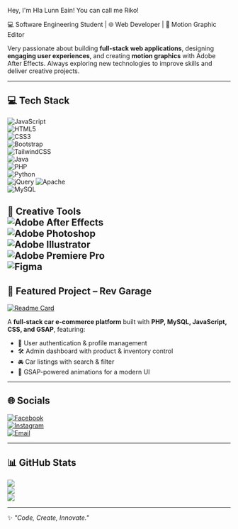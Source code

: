 Hey, I'm Hla Lunn Eain! You can call me Riko!

💻 Software Engineering Student | 🌐 Web Developer | 🎨 Motion Graphic Editor  

Very passionate about building **full-stack web applications**, designing **engaging user experiences**, and creating **motion graphics** with Adobe After Effects. Always exploring new technologies to improve skills and deliver creative projects.  

---

## 💻 Tech Stack
![JavaScript](https://img.shields.io/badge/JavaScript-%23323330.svg?logo=javascript&logoColor=%23F7DF1E)  
![HTML5](https://img.shields.io/badge/HTML5-%23E34F26.svg?logo=html5&logoColor=white)  
![CSS3](https://img.shields.io/badge/CSS3-%231572B6.svg?logo=css3&logoColor=white)  
![Bootstrap](https://img.shields.io/badge/Bootstrap-%23563D7C.svg?logo=bootstrap&logoColor=white)  
![TailwindCSS](https://img.shields.io/badge/Tailwind_CSS-%2338B2AC.svg?logo=tailwind-css&logoColor=white)  
![Java](https://img.shields.io/badge/Java-%23ED8B00.svg?logo=java&logoColor=white)  
![PHP](https://img.shields.io/badge/PHP-%23777BB4.svg?logo=php&logoColor=white)  
![Python](https://img.shields.io/badge/Python-3670A0?logo=python&logoColor=ffdd54)  
![jQuery](https://img.shields.io/badge/jQuery-%230769AD.svg?logo=jquery&logoColor=white) 
![Apache](https://img.shields.io/badge/Apache-D22128?logo=apache&logoColor=white)   
![MySQL](https://img.shields.io/badge/MySQL-%2300f.svg?logo=mysql&logoColor=white)  

🎨 **Creative Tools**  
![Adobe After Effects](https://img.shields.io/badge/Adobe%20After%20Effects-9999FF.svg?logo=Adobe%20After%20Effects&logoColor=white)  
![Adobe Photoshop](https://img.shields.io/badge/Adobe%20Photoshop-%2331A8FF.svg?logo=Adobe%20Photoshop&logoColor=white)  
![Adobe Illustrator](https://img.shields.io/badge/Adobe%20Illustrator-%23FF9A00.svg?logo=adobeillustrator&logoColor=white)  
![Adobe Premiere Pro](https://img.shields.io/badge/Adobe%20Premiere%20Pro-9999FF.svg?logo=Adobe%20Premiere%20Pro&logoColor=white)  
![Figma](https://img.shields.io/badge/Figma-%23F24E1E.svg?logo=figma&logoColor=white)  
---

## 🚗 Featured Project – Rev Garage
[![Readme Card](https://github-readme-stats.vercel.app/api/pin/?username=rikquo&repo=Car-Ecommerce&theme=tokyonight)](https://github.com/rikquo/Car-Ecommerce)

A **full-stack car e-commerce platform** built with **PHP, MySQL, JavaScript, CSS, and GSAP**, featuring:  
- 🔑 User authentication & profile management  
- 🛠️ Admin dashboard with product & inventory control  
- 🚘 Car listings with search & filter  
- 🎨 GSAP-powered animations for a modern UI  

---

## 🌐 Socials
[![Facebook](https://img.shields.io/badge/Facebook-%231877F2.svg?logo=Facebook&logoColor=white)](https://facebook.com/clarity.jamecj)  
[![Instagram](https://img.shields.io/badge/Instagram-%23E4405F.svg?logo=Instagram&logoColor=white)](https://instagram.com/r1kouz)  
[![Email](https://img.shields.io/badge/Email-D14836?logo=gmail&logoColor=white)](mailto:hlalunn91@gmail.com)  

---

## 📊 GitHub Stats
![](https://github-readme-stats.vercel.app/api/top-langs/?username=rikquo&layout=compact&theme=tokyonight)  
![](https://github-readme-stats.vercel.app/api?username=rikquo&show_icons=true&theme=tokyonight)  
![](https://github-readme-streak-stats.herokuapp.com/?user=rikquo&theme=tokyonight)  


---

✨ *"Code, Create, Innovate."*  
